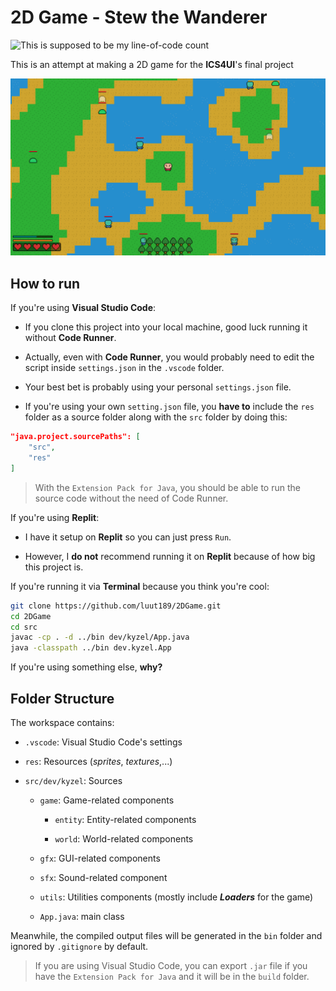 # 2D Game - Stew the Wanderer

![This is supposed to be my line-of-code count](https://tokei.rs/b1/github/luut189/2DGame?category=code)

This is an attempt at making a 2D game for the **ICS4UI**'s final project

![Screenshot](screenshot/2.png)

## How to run

If you're using **Visual Studio Code**:

- If you clone this project into your local machine, good luck running it without **Code Runner**.

- Actually, even with **Code Runner**, you would probably need to edit the script inside `settings.json` in the `.vscode` folder.

- Your best bet is probably using your personal `settings.json` file.

- If you're using your own `setting.json` file, you **have to** include the `res` folder as a source folder along with the `src` folder by doing this:

```json
"java.project.sourcePaths": [
    "src",
    "res"
]
```

> With the `Extension Pack for Java`, you should be able to run the source code without the need of Code Runner.

If you're using **Replit**:

- I have it setup on **Replit** so you can just press `Run`.

- However, I **do not** recommend running it on **Replit** because of how big this project is.

If you're running it via **Terminal** because you think you're cool:

```bash
git clone https://github.com/luut189/2DGame.git
cd 2DGame
cd src
javac -cp . -d ../bin dev/kyzel/App.java
java -classpath ../bin dev.kyzel.App
```

If you're using something else, **why?**

## Folder Structure

The workspace contains:

- `.vscode`: Visual Studio Code's settings

- `res`: Resources (*sprites*, *textures*,...)

- `src/dev/kyzel`: Sources

  - `game`: Game-related components

    - `entity`: Entity-related components

    - `world`: World-related components

  - `gfx`: GUI-related components
  
  - `sfx`: Sound-related component

  - `utils`: Utilities components (mostly include ***Loaders*** for the game)

  - `App.java`: main class

Meanwhile, the compiled output files will be generated in the `bin` folder and ignored by `.gitignore` by default.

> If you are using Visual Studio Code, you can export `.jar` file if you have the `Extension Pack for Java` and it will be in the `build` folder.
